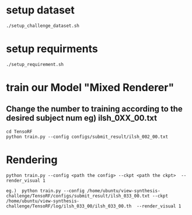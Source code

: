 # setup dataset

```
./setup_challenge_dataset.sh
```

# setup requirments

```
./setup_requirement.sh
```

# train our Model "Mixed Renderer" 
## Change the number to training according to the desired subject num eg) ilsh_0XX_00.txt

```
cd TensoRF
python train.py --config configs/submit_result/ilsh_002_00.txt
```

# Rendering
```
python train.py --config <path the config> --ckpt <path the ckpt>  --render_visual 1

eg.)  python train.py --config /home/ubuntu/view-synthesis-challenge/TensoRF/configs/submit_result/ilsh_033_00.txt --ckpt /home/ubuntu/view-synthesis-challenge/TensoRF/log/ilsh_033_00/ilsh_033_00.th  --render_visual 1
```
